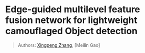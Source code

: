# Edge-guided multilevel feature fusion network for lightweight camouflaged Object detection
> Authors: [Xingpeng Zhang](xpzhang@swpu.edu.cn), [Meilin Gao]
